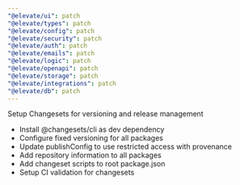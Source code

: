```yaml
---
"@elevate/ui": patch
"@elevate/types": patch
"@elevate/config": patch
"@elevate/security": patch
"@elevate/auth": patch
"@elevate/emails": patch
"@elevate/logic": patch
"@elevate/openapi": patch
"@elevate/storage": patch
"@elevate/integrations": patch
"@elevate/db": patch
---
```


Setup Changesets for versioning and release management

- Install @changesets/cli as dev dependency
- Configure fixed versioning for all packages
- Update publishConfig to use restricted access with provenance
- Add repository information to all packages
- Add changeset scripts to root package.json
- Setup CI validation for changesets